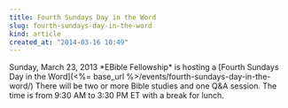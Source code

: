 ```yaml
---
title: Fourth Sundays Day in the Word
slug: fourth-sundays-day-in-the-word
kind: article
created_at: "2014-03-16 10:49"
---
```

<div itemscope itemtype="http://schema.org/Event" markdown="1">
<meta itemprop="name" content="<%= h :title %>">

<span itemprop="description">
Sunday, March 23, 2013 *EBible Fellowship* is hosting a 
[Fourth Sundays Day in the Word](<%= base_url %>/events/fourth-sundays-day-in-the-word/)
There will be two or more Bible studies and one Q&A session.  
The time is from 9:30 AM to 3:30 PM ET with a break for lunch.
</span>

<meta itemprop="startDate" content="2014-03-23T09:30-0500">
<meta itemprop="endDate" content="2014-03-23T15:30-0500">

</div>

